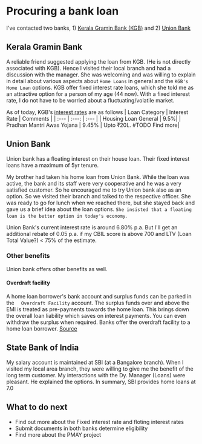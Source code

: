 # Procuring a bank loan
I've contacted two banks, 1) [Kerala Gramin Bank (KGB)](https://keralagbank.com/personal-banking/home-loans) and 2) [Union Bank](https://www.unionbankofindia.co.in/english/retail-loan.aspx)

## Kerala Gramin Bank
A reliable friend suggested applying the loan from KGB. (He is not directly associated with KGB). Hence I visited their local branch and had a discussion with the manager. She was welcoming and was willing to explain in detail about various aspects about `Home Loans` in general and the `KGB's Home Loan` options.
KGB offer fixed interest rate loans, which she told me as an attractive option for a person of my age (44 now). With a fixed interest rate, I do not have to be worried about a fluctuating/volatile market.

As of today, KGB's [interest rates](https://keralagbank.com/loan-interest-rates) are as follows
| Loan Category | Interest Rate | Comments |
| :--- | :---: | :--- |
| Housing Loan General | 9.5%|
| Pradhan Mantri Awas Yojana | 9.45% | Upto ₹20L. #TODO Find more|

## Union Bank
Union bank has a floating interest on their house loan. Their fixed interest loans have a maximum of 5yr tenure. 

My brother had taken his home loan from Union Bank. While the loan was active, the bank and its staff were very cooperative and he was a very satisfied customer. So he encouraged me to try Union bank also as an option. So we visited their branch and talked to the respective officer. She was ready to go for lunch when we reached there, but she stayed back and gave us a brief idea about the loan options. `She insisted that a floating loan is the better option in today's economy`. 

Union Bank's current interest rate is around 6.80% p.a. But I'll get an additional rebate of 0.05 p.a. if my CBIL score is above 700 and LTV (Loan Total Value?) < 75% of the estimate. 

### Other benefits
Union bank offers other benefits as well. 
#### Overdraft facility
A home loan borrower's bank account and surplus funds can be parked in the `  Overdraft Facility` account. The surplus funds over and above the EMI is treated as pre-payments towards the home loan. This brings down the overall loan liability which saves on interest payments. You can even withdraw the surplus when required. Banks offer the overdraft facility to a home loan borrower. [Source](https://economictimes.indiatimes.com/wealth/borrow/should-you-opt-for-a-home-loan-from-bank-or-housing-finance-company/articleshow/69573435.cms)

## State Bank of India
My salary account is maintained at SBI (at a Bangalore branch). When I visited my local area branch, they were willing to give me the benefit of the long term customer. My interactions with the Dy. Manager (Loans) were pleasant. He explained the options. In summary, SBI provides home loans at 7.0

## What to do next
* Find out more about the Fixed interest rate and floting interest rates
* Submit documents in both banks determine eligibility
* Find more about the PMAY project